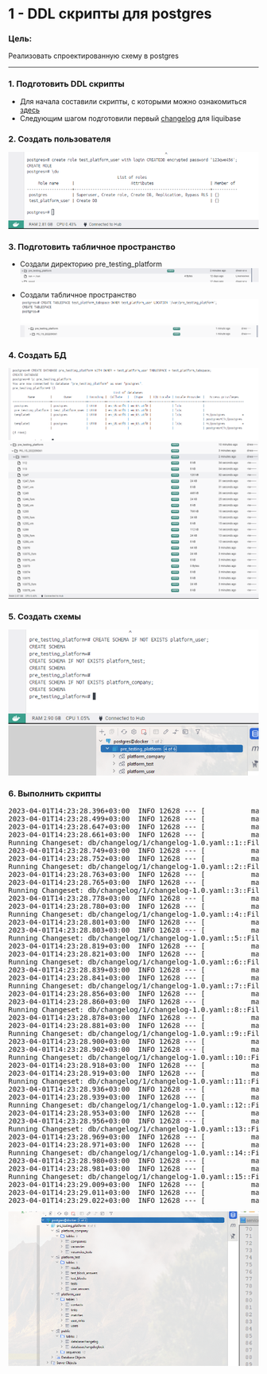 # 1 - DDL скрипты для postgres

### Цель:

Реализовать спроектированную схему в postgres

***

### 1. Подготовить DDL скрипты

* Для начала составили скрипты, с которыми можно ознакомиться <a href="../../script">здесь</a>
* Следующим шагом подготовили первый <a href="changelog-1.0.yaml">changelog</a> для liquibase

### 2. Создать пользователя

![create_role.png](create_role.png)

### 3. Подготовить табличное пространство

* Создали директорию pre_testing_platform
![create_dir.png](create_dir.png)

* Создали табличное пространство
![create_tb_space.png](create_tb_space.png)
![create_tb_space_2.png](create_tb_space_2.png)

### 4. Создать БД

![create_db.png](create_db.png)
![create_db_2.png](create_db_2.png)

### 5. Создать схемы

![create_schemas.png](create_schemas.png)
![create_schemas_2.png](create_schemas_2.png)


### 6. Выполнить скрипты

<pre>
2023-04-01T14:23:28.396+03:00  INFO 12628 --- [           main] liquibase.database                       : Set default schema name to public
2023-04-01T14:23:28.499+03:00  INFO 12628 --- [           main] liquibase.lockservice                    : Successfully acquired change log lock
2023-04-01T14:23:28.647+03:00  INFO 12628 --- [           main] liquibase.changelog                      : Creating database history table with name: public.databasechangelog
2023-04-01T14:23:28.661+03:00  INFO 12628 --- [           main] liquibase.changelog                      : Reading from public.databasechangelog
Running Changeset: db/changelog/1/changelog-1.0.yaml::1::Filimonov Artem
2023-04-01T14:23:28.749+03:00  INFO 12628 --- [           main] liquibase.changelog                      : SQL in file db/changelog/1/create-table-users.sql executed
2023-04-01T14:23:28.752+03:00  INFO 12628 --- [           main] liquibase.changelog                      : ChangeSet db/changelog/1/changelog-1.0.yaml::1::Filimonov Artem ran successfully in 28ms
Running Changeset: db/changelog/1/changelog-1.0.yaml::2::Filimonov Artem
2023-04-01T14:23:28.763+03:00  INFO 12628 --- [           main] liquibase.changelog                      : SQL in file db/changelog/1/create-table-user-roles.sql executed
2023-04-01T14:23:28.765+03:00  INFO 12628 --- [           main] liquibase.changelog                      : ChangeSet db/changelog/1/changelog-1.0.yaml::2::Filimonov Artem ran successfully in 8ms
Running Changeset: db/changelog/1/changelog-1.0.yaml::3::Filimonov Artem
2023-04-01T14:23:28.778+03:00  INFO 12628 --- [           main] liquibase.changelog                      : SQL in file db/changelog/1/create-table-matches.sql executed
2023-04-01T14:23:28.780+03:00  INFO 12628 --- [           main] liquibase.changelog                      : ChangeSet db/changelog/1/changelog-1.0.yaml::3::Filimonov Artem ran successfully in 12ms
Running Changeset: db/changelog/1/changelog-1.0.yaml::4::Filimonov Artem
2023-04-01T14:23:28.801+03:00  INFO 12628 --- [           main] liquibase.changelog                      : SQL in file db/changelog/1/create-table-companies.sql executed
2023-04-01T14:23:28.803+03:00  INFO 12628 --- [           main] liquibase.changelog                      : ChangeSet db/changelog/1/changelog-1.0.yaml::4::Filimonov Artem ran successfully in 18ms
Running Changeset: db/changelog/1/changelog-1.0.yaml::5::Filimonov Artem
2023-04-01T14:23:28.819+03:00  INFO 12628 --- [           main] liquibase.changelog                      : SQL in file db/changelog/1/create-table-contacts.sql executed
2023-04-01T14:23:28.821+03:00  INFO 12628 --- [           main] liquibase.changelog                      : ChangeSet db/changelog/1/changelog-1.0.yaml::5::Filimonov Artem ran successfully in 14ms
Running Changeset: db/changelog/1/changelog-1.0.yaml::6::Filimonov Artem
2023-04-01T14:23:28.839+03:00  INFO 12628 --- [           main] liquibase.changelog                      : SQL in file db/changelog/1/create-table-links.sql executed
2023-04-01T14:23:28.841+03:00  INFO 12628 --- [           main] liquibase.changelog                      : ChangeSet db/changelog/1/changelog-1.0.yaml::6::Filimonov Artem ran successfully in 16ms
Running Changeset: db/changelog/1/changelog-1.0.yaml::7::Filimonov Artem
2023-04-01T14:23:28.856+03:00  INFO 12628 --- [           main] liquibase.changelog                      : SQL in file db/changelog/1/create-table-vacancies.sql executed
2023-04-01T14:23:28.860+03:00  INFO 12628 --- [           main] liquibase.changelog                      : ChangeSet db/changelog/1/changelog-1.0.yaml::7::Filimonov Artem ran successfully in 16ms
Running Changeset: db/changelog/1/changelog-1.0.yaml::8::Filimonov Artem
2023-04-01T14:23:28.878+03:00  INFO 12628 --- [           main] liquibase.changelog                      : SQL in file db/changelog/1/create-table-tests.sql executed
2023-04-01T14:23:28.881+03:00  INFO 12628 --- [           main] liquibase.changelog                      : ChangeSet db/changelog/1/changelog-1.0.yaml::8::Filimonov Artem ran successfully in 16ms
Running Changeset: db/changelog/1/changelog-1.0.yaml::9::Filimonov Artem
2023-04-01T14:23:28.900+03:00  INFO 12628 --- [           main] liquibase.changelog                      : SQL in file db/changelog/1/create-table-results.sql executed
2023-04-01T14:23:28.902+03:00  INFO 12628 --- [           main] liquibase.changelog                      : ChangeSet db/changelog/1/changelog-1.0.yaml::9::Filimonov Artem ran successfully in 14ms
Running Changeset: db/changelog/1/changelog-1.0.yaml::10::Filimonov Artem
2023-04-01T14:23:28.918+03:00  INFO 12628 --- [           main] liquibase.changelog                      : SQL in file db/changelog/1/create-table-vacancies-tests.sql executed
2023-04-01T14:23:28.919+03:00  INFO 12628 --- [           main] liquibase.changelog                      : ChangeSet db/changelog/1/changelog-1.0.yaml::10::Filimonov Artem ran successfully in 12ms
Running Changeset: db/changelog/1/changelog-1.0.yaml::11::Filimonov Artem
2023-04-01T14:23:28.936+03:00  INFO 12628 --- [           main] liquibase.changelog                      : SQL in file db/changelog/1/create-table-test-blocks.sql executed
2023-04-01T14:23:28.939+03:00  INFO 12628 --- [           main] liquibase.changelog                      : ChangeSet db/changelog/1/changelog-1.0.yaml::11::Filimonov Artem ran successfully in 15ms
Running Changeset: db/changelog/1/changelog-1.0.yaml::12::Filimonov Artem
2023-04-01T14:23:28.953+03:00  INFO 12628 --- [           main] liquibase.changelog                      : SQL in file db/changelog/1/create-table-test-block-answers.sql executed
2023-04-01T14:23:28.956+03:00  INFO 12628 --- [           main] liquibase.changelog                      : ChangeSet db/changelog/1/changelog-1.0.yaml::12::Filimonov Artem ran successfully in 12ms
Running Changeset: db/changelog/1/changelog-1.0.yaml::13::Filimonov Artem
2023-04-01T14:23:28.969+03:00  INFO 12628 --- [           main] liquibase.changelog                      : SQL in file db/changelog/1/create-table-user-answers.sql executed
2023-04-01T14:23:28.971+03:00  INFO 12628 --- [           main] liquibase.changelog                      : ChangeSet db/changelog/1/changelog-1.0.yaml::13::Filimonov Artem ran successfully in 12ms
Running Changeset: db/changelog/1/changelog-1.0.yaml::14::Filimonov Artem
2023-04-01T14:23:28.980+03:00  INFO 12628 --- [           main] liquibase.changelog                      : SQL in file db/changelog/1/create-table-vacancies-tests.sql executed
2023-04-01T14:23:28.981+03:00  INFO 12628 --- [           main] liquibase.changelog                      : ChangeSet db/changelog/1/changelog-1.0.yaml::14::Filimonov Artem ran successfully in 7ms
Running Changeset: db/changelog/1/changelog-1.0.yaml::15::Filimonov Artem
2023-04-01T14:23:29.009+03:00  INFO 12628 --- [           main] liquibase.changelog                      : SQL in file db/changelog/1/create-sequences.sql executed
2023-04-01T14:23:29.011+03:00  INFO 12628 --- [           main] liquibase.changelog                      : ChangeSet db/changelog/1/changelog-1.0.yaml::15::Filimonov Artem ran successfully in 27ms
2023-04-01T14:23:29.022+03:00  INFO 12628 --- [           main] liquibase.lockservice                    : Successfully released change log lock
</pre>

![run.png](run.png)